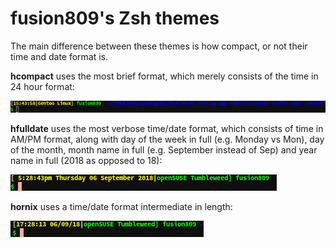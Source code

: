 # fusion809's Zsh themes
The main difference between these themes is how compact, or not their time and date format is. 

**hcompact** uses the most brief format, which merely consists of the time in 24 hour format:

![](https://github.com/fusion809/zsh-theme/raw/master/hcompact/hcompact.png)

**hfulldate** uses the most verbose time/date format, which consists of time in AM/PM format, along with day of the week in full (e.g. Monday vs Mon), day of the month, month name in full (e.g. September instead of Sep) and year name in full (2018 as opposed to 18):

![](https://github.com/fusion809/zsh-theme/raw/master/hfulldate/hfulldate.png)

**hornix** uses a time/date format intermediate in length:

![](https://github.com/fusion809/zsh-theme/raw/master/hornix/hornix.png)
